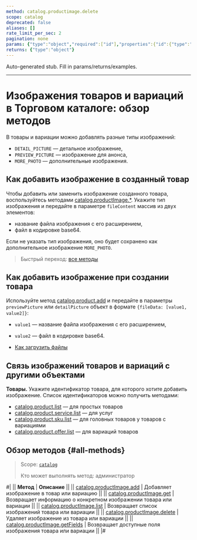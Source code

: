```yaml
---
method: catalog.productimage.delete
scope: catalog
deprecated: false
aliases: []
rate_limit_per_sec: 2
pagination: none
params: {"type":"object","required":["id"],"properties":{"id":{"type":"integer"}}}
returns: {"type":"object"}
---
```


Auto-generated stub. Fill in params/returns/examples.

---

# Изображения товаров и вариаций в Торговом каталоге: обзор методов

В товары и вариации можно добавлять разные типы изображений:
- `DETAIL_PICTURE` — детальное изображение,
- `PREVIEW_PICTURE` — изображение для анонса,
- `MORE_PHOTO` — дополнительные изображения.

## Как добавить изображение в созданный товар

Чтобы добавить или заменить изображение созданного товара, воспользуйтесь методами [catalog.productImage.*](#all-methods). Укажите тип изображения и передайте в параметре `fileContent` массив из двух элементов:
- название файла изображения с его расширением,
- файл в кодировке base64.

Если не указать тип изображения, оно будет сохранено как дополнительное изображение `MORE_PHOTO`.

> Быстрый переход: [все методы](#all-methods)

## Как добавить изображение при создании товара

Используйте метод [catalog.product.add](../product/catalog-product-add.md) и передайте в параметры `previewPicture` или `detailPicture` объект в формате `{fileData: [value1, value2]}`:
- `value1` — название файла изображения с его расширением,
- `value2` — файл в кодировке base64.



- [Как загрузить файлы](../../files/how-to-upload-files.md)



## Связь изображений товаров и вариаций с другими объектами

**Товары.** Укажите идентификатор товара, для которого хотите добавить изображение. Список идентификаторов можно получить методами:
- [catalog.product.list](../product/catalog-product-list.md) — для простых товаров
- [catalog.product.service.list](../product/service/catalog-product-service-list.md) — для услуг
- [catalog.product.sku.list](../product/sku/catalog-product-sku-list.md) — для головных товаров у товаров с вариациями
- [catalog.product.offer.list](../product/offer/catalog-product-offer-list.md) — для вариаций товаров

## Обзор методов {#all-methods}

> Scope: [`catalog`](../../scopes/permissions.md)
>
> Кто может выполнять метод: администратор

#|
|| **Метод** | **Описание** ||
|| [catalog.productImage.add](./catalog-product-image-add.md) | Добавляет изображение в товар или вариацию ||
|| [catalog.productImage.get](./catalog-product-image-get.md) | Возвращает информацию о конкретном изображении товара или вариации ||
|| [catalog.productImage.list](./catalog-product-image-list.md) | Возвращает список изображений товара или вариации ||
|| [catalog.productImage.delete](./catalog-product-image-delete.md) | Удаляет изображение из товара или вариации ||
|| [catalog.productImage.getFields](./catalog-product-image-get-fields.md) | Возвращает доступные поля изображения товара или вариации ||
|#


